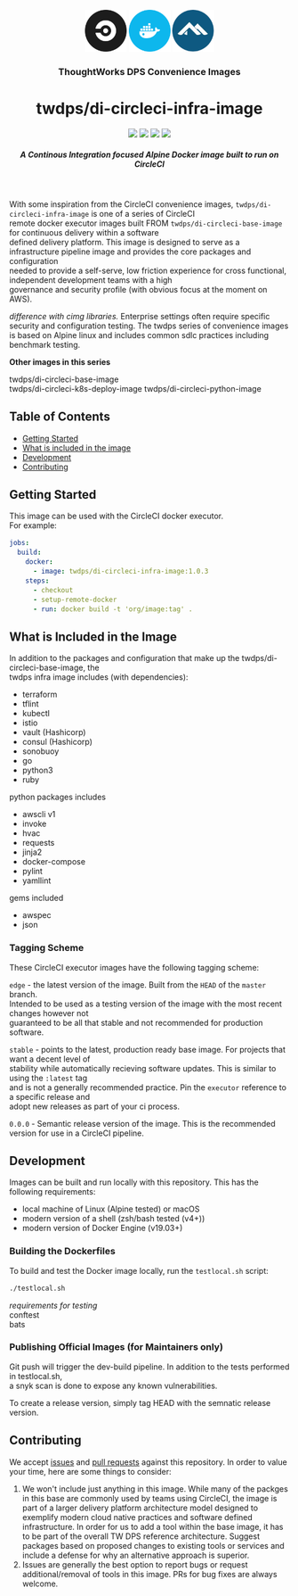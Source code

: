
<div align="center">
	<p>
		<img alt="CircleCI Logo" src="https://raw.githubusercontent.com/ThoughtWorks-DPS/di-circleci-remote-docker/master/img/circle-circleci.svg?sanitize=true" width="75" />
		<img alt="Docker Logo" src="https://raw.githubusercontent.com/ThoughtWorks-DPS/di-circleci-remote-docker/master/img/circle-docker.svg?sanitize=true" width="75" />
		<img alt="Ubuntu Logo" src="https://raw.githubusercontent.com/ThoughtWorks-DPS/di-circleci-remote-docker/master/img/alpine.png?sanitize=true" width="75" />
	</p>
  <h3>ThoughtWorks DPS Convenience Images</h3>
  <h1>twdps/di-circleci-infra-image</h1>
  <a href="https://app.circleci.com/pipelines/github/ThoughtWorks-DPS/di-circleci-infra-image"><img src="https://circleci.com/gh/ThoughtWorks-DPS/di-circleci-infra-image.svg?style=shield"></a> <a href="https://hub.docker.com/repository/docker/twdps/di-circleci-infra-image"><img src="https://img.shields.io/docker/v/twdps/di-circleci-infra-image?sort=semver"></a> <a href="https://hub.docker.com/repository/docker/twdps/di-circleci-infra-image"><img src="https://img.shields.io/docker/image-size/twdps/di-circleci-infra-image?sort=semver"></a> <a href="https://opensource.org/licenses/MIT"><img src="https://img.shields.io/github/license/ThoughtWorks-DPS/di-circleci-infra-image"></a>
  <h5>A Continous Integration focused Alpine Docker image built to run on CircleCI</h5>
</div>
<br />

With some inspiration from the CircleCI convenience images, `twdps/di-circleci-infra-image` is one of a series of CircleCI  
remote docker executor images built FROM `twdps/di-circleci-base-image` for continuous delivery within a software  
defined delivery platform. This image is designed to serve as a infrastructure pipeline image and provides the core packages and configuration  
needed to provide a self-serve, low friction experience for cross functional, independent development teams with a high  
governance and security profile (with obvious focus at the moment on AWS).  

_difference with cimg libraries._ Enterprise settings often require specific security and configuration testing. The twdps series of convenience images is based on Alpine linux and includes common sdlc practices including benchmark testing.  

**Other images in this series**  

twdps/di-circleci-base-image  
twdps/di-circleci-k8s-deploy-image 
twdps/di-circleci-python-image  

## Table of Contents

- [Getting Started](#getting-started)
- [What is included in the image](#what-is-included-in-the-image)
- [Development](#development)
- [Contributing](#contributing)


## Getting Started

This image can be used with the CircleCI docker executor.  
For example:

```yaml
jobs:
  build:
    docker:
      - image: twdps/di-circleci-infra-image:1.0.3
    steps:
      - checkout
      - setup-remote-docker
      - run: docker build -t 'org/image:tag' .
```

## What is Included in the Image

In addition to the packages and configuration that make up the twdps/di-circleci-base-image, the  
twdps infra image includes (with dependencies):

- terraform  
- tflint  
- kubectl  
- istio  
- vault (Hashicorp)  
- consul (Hashicorp)
- sonobuoy  
- go  
- python3  
- ruby
  
python packages includes  
- awscli v1  
- invoke  
- hvac  
- requests  
- jinja2  
- docker-compose  
- pylint  
- yamllint  

gems included  
- awspec  
- json  
  
### Tagging Scheme

These CircleCI executor images have the following tagging scheme:

`edge` - the latest version of the image. Built from the `HEAD` of the `master` branch.  
Intended to be used as a testing version of the image with the most recent changes however not  
guaranteed to be all that stable and not recommended for production software.  

`stable` - points to the latest, production ready base image. For projects that want a decent level of  
stability while automatically recieving software updates. This is similar to using the `:latest` tag  
and is not a generally recommended practice. Pin the `executor` reference to a specific release and  
adopt new releases as part of your ci process.  

`0.0.0` - Semantic release version of the image. This is the recommended version for use in a CircleCI pipeline.  

## Development

Images can be built and run locally with this repository.
This has the following requirements:

- local machine of Linux (Alpine tested) or macOS
- modern version of a shell (zsh/bash tested (v4+))
- modern version of Docker Engine (v19.03+)

### Building the Dockerfiles

To build and test the Docker image locally, run the `testlocal.sh` script:

```bash
./testlocal.sh
```
*requirements for testing*  
conftest  
bats  

### Publishing Official Images (for Maintainers only)

Git push will trigger the dev-build pipeline. In addition to the tests performed in testlocal.sh,  
a snyk scan is done to expose any known vulnerabilities.  

To create a release version, simply tag HEAD with the semnatic release version.

## Contributing

We accept [issues](https://github.com/twdps/di-circleci-remote-docker/issues) and [pull requests](https://github.com/twdps/di-circleci-remote-docker/pulls) against this repository. In order to value your time, here are some things to consider:

1. We won't include just anything in this image. While many of the packges in this base are commonly used by teams using CircleCI, the image is part of a larger delivery platform architecture model designed to exemplify modern cloud native practices and software defined infrastructure. In order for us to add a tool within the base image, it has to be part of the overall TW DPS reference architecture. Suggest packages based on proposed changes to existing tools or services and include a defense for why an alternative approach is superior.  
1. Issues are generally the best option to report bugs or request additional/removal of tools in this image. PRs for bug fixes are always welcome.  
